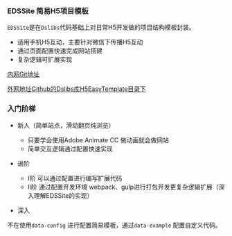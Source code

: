### EDSSite 简易H5项目模板

`EDSSite`是在`Dslibs`代码基础上对日常H5开发做的项目结构模板封装。<br>

- 适用手机H5互动，主要针对微信下传播H5互动
- 通过页面配置快速完成网站搭建
- 复杂逻辑可扩展实现

[内网Git地址](http://192.168.1.250:50000/DsGroup/EDSSite)

[外网地址Github的Dslibs库H5EasyTemplate目录下](https://github.com/lqloveball/DsLibs/tree/master/H5EasyTemplate)


### 入门阶梯

- 新人（简单站点，滑动翻页纯浏览）
    - 只要学会使用Adobe Animate CC 做动画就会做网站
    - 简单交互逻辑通过配置快速实现
  
- 进阶
    - I阶 可以通过配置进行编写扩展代码 
    - II阶 通过配置开发环境 webpack、gulp进行打包开发更复杂逻辑扩展（深入理解EDSSite的实现）
    
 - 深入
  
  不在使用`data-config` 进行配置简易模板，通过`data-example` 配置自定义代码。